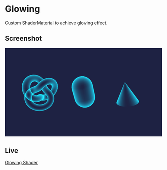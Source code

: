 # Glowing

Custom ShaderMaterial to achieve glowing effect.

## Screenshot

![GlowingShader](assets/shader-glowing.png)

## Live

[Glowing Shader](https://shader-glowing.netlify.app/)
